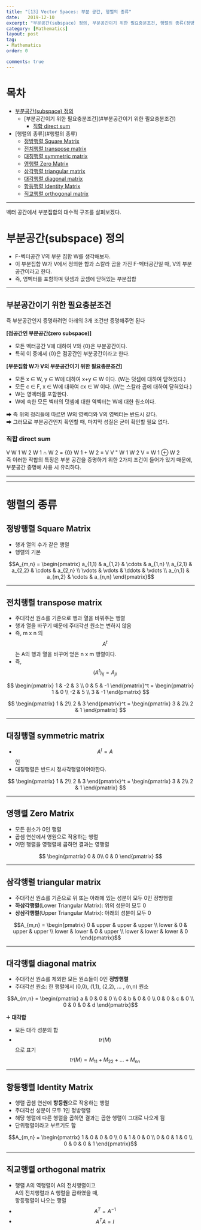 ```yaml
---
title: "[13] Vector Spaces: 부분 공간, 행렬의 종류"
date:   2019-12-10
excerpt: "부분공간(subspace) 정의, 부분공간이기 위한 필요충분조건, 행렬의 종류(정방행렬, 전치행렬, 대칭행렬, 영행렬, 삼각행렬, 대각행렬, 항등행렬, 직교행렬"
category: [Mathematics]
layout: post
tag:
- Mathematics
order: 0

comments: true
---
```


# 목차
- [부분공간(subspace) 정의](#부분공간-subspace--정의)
  * [부분공간이기 위한 필요충분조건](#부분공간이기 위한 필요충분조건)
    + [직합 direct sum](#직합-direct-sum)
- [행렬의 종류](#행렬의 종류)
  * [정방행렬 Square Matrix](#정방행렬-square-matrix)
  * [전치행렬 transpose matrix](#전치행렬-transpose-matrix)
  * [대칭행렬 symmetric matrix](#대칭행렬-symmetric-matrix)
  * [영행렬 Zero Matrix](#영행렬-zero-matrix)
  * [삼각행렬 triangular matrix](#삼각행렬-triangular-matrix)
  * [대각행렬 diagonal matrix](#대각행렬-diagonal-matrix)
  * [항등행렬 Identity Matrix](#항등행렬-identity-matrix)
  * [직교행렬 orthogonal matrix](#직교행렬-orthogonal-matrix)

-----



벡터 공간에서 부분집합의 대수적 구조를 살펴보겠다.     

# 부분공간(subspace) 정의       

* F-벡터공간 V의 부분 집합 W를 생각해보자.   
* 이 부분집합 W가 V에서 정의한 합과 스칼라 곱을 가진 F-벡터공간일 때, V의 부분공간이라고 한다.          
* 즉, 영벡터를 포함하며 덧셈과 곲셈에 닫혀있는 부분집합   


----

## 부분공간이기 위한 필요충분조건
즉 부분공간인지 증명하려면 아래의 3개 조건만 증명해주면 된다   


**[점공간인 부분공간(zero subspace)]**      
* 모든 벡터공간 V에 대하여 V와 {0}은 부분공간이다.       
* 특히 이 중에서 {0}은 점공간인 부분공간이라고 한다.        

**[부분집합 W가 V의 부분공간이기 위한 필요충분조건]**      
* 모든 x ∈ W, y ∈ W에 대하여 x+y ∈ W 이다. (W는 덧셈에 대하여 닫혀있다.)     
* 모든 c ∈ F, x ∈ W에 대하여 cx ∈ W 이다. (W는 스칼라 곱에 대하여 닫혀있다.)      
* W는 영벡터를 포함한다.     
* W에 속한 모든 벡터의 덧셈에 대한 역벡터는 W에 대한 원소이다.      

➡ 즉 위의 정리들에 따르면 W의 영벡터와 V의 영벡터는 반드시 같다.         
➡ 그러므로 부분공간인지 확인할 때, 마지막 성질은 굳이 확인할 필요 없다.     



### 직합 direct sum
V       W 1   W 2       W 1 ∩ W 2 = {0}   W 1 + W 2 = V   V "
  W 1   W 2                         V = W 1 ⊕ W 2     
즉 이러한 작합의 특징은 부분 공간을 증명하기 위한 2가지 조건이 들어가 있기 때문에,    
부분공간 증명에 사용 시 유리하다.     

------
----

# 행렬의 종류

## 정방행렬 Square Matrix
* 행과 열의 수가 같은 행렬    
* 행렬의 기본

$$A_{m,n} =
 \begin{pmatrix}
  a_{1,1} & a_{1,2} & \cdots & a_{1,n} \\
  a_{2,1} & a_{2,2} & \cdots & a_{2,n} \\
  \vdots  & \vdots  & \ddots & \vdots  \\
  a_{n,1} & a_{m,2} & \cdots & a_{n,n}
 \end{pmatrix}$$


---


## 전치행렬 transpose matrix   
* 주대각선 원소를 기준으로 행과 열을 바꿔주는 행렬    
* 행과 열을 바꾸기 때문에 주대각선 원소는 변하지 않음   
* 즉, m x n 의 $$A^t$$는 A의 행과 열을 바꾸어 얻은 n x m 행렬이다.    
* 즉, $$(A^t)_{ij} = A_{ji}$$    




$$
 \begin{pmatrix}
  1 & -2 & 3 \\
  0 & 5 & -1 
 \end{pmatrix}^t =
 \begin{pmatrix}
  1 & 0 \\
  -2 & 5 \\
  3 & -1 
 \end{pmatrix}
 $$



$$
 \begin{pmatrix}
  1 & 2\\
  2 & 3 
 \end{pmatrix}^t =
 \begin{pmatrix}
  3 & 2\\
  2 & 1 
 \end{pmatrix}
 $$

----

## 대칭행렬 symmetric matrix
* $$A^t = A$$인   
* 대칭행렬은 반드시 정사각행렬이어야한다.    


$$
 \begin{pmatrix}
  1 & 2\\
  2 & 3 
 \end{pmatrix}^t =
 \begin{pmatrix}
  3 & 2\\
  2 & 1 
 \end{pmatrix}
 $$

----


## 영행렬 Zero Matrix 
* 모든 원소가 0인 행렬    
* 곱셈 연산에서 영원으로 작용하는 행렬   
* 어떤 행렬을 영행렬에 곱하면 결과는 영행렬    

$$
 \begin{pmatrix}
  0 & 0\\
  0 & 0 
 \end{pmatrix}
 $$

---


## 삼각행렬 triangular matrix
* 주대각선 원소를 기준으로 위 또는 아래에 있는 성분이 모두 0인 정방행렬     
* **하삼각행렬**(Lower Triangular Matrix): 위의 성분이 모두 0    
* **상삼각행렬**(Upper Triangular Matrix): 아래의 성분이 모두 0

$$A_{m,n} =
 \begin{pmatrix}
  0 & upper & upper & upper \\
  lower & 0 & upper & upper \\
  lower  & lower  & 0 & upper  \\
  lower & lower & lower & 0
 \end{pmatrix}$$


---

## 대각행렬 diagonal matrix
* 주대각선 원소를 제외한 모든 원소들이 0인 **정방행렬**   
* 주대각선 원소: 한 행렬에서 (0,0), (1,1), (2,2), ... , (n,n) 원소    

$$A_{m,n} =
 \begin{pmatrix}
  a & 0 & 0 & 0 \\
  0 & b & 0 & 0 \\
  0  & 0  & c & 0  \\
  0 & 0 & 0 & d
 \end{pmatrix}$$


➕ **대각합**    
* 모든 대각 성분의 합        
* $$tr(M)$$으로 표기      
$$tr(M) = M_{11}+M_{22}+ ... + M_{nn}$$




---

## 항등행렬 Identity Matrix
* 행렬 곱셈 연산에 **항등원**으로 작용하는 행렬   
* 주대각선 성분이 모두 1인 정방행렬       
* 해당 행렬에 다른 행렬을 곱하면 결과는 곱한 행렬이 그대로 나오게 됨    
* 단위행렬이라고 부르기도 함      

$$A_{m,n} =
 \begin{pmatrix}
  1 & 0 & 0 & 0 \\
  0 & 1 & 0 & 0 \\
  0  & 0  & 1 & 0  \\
  0 & 0 & 0 & 1
 \end{pmatrix}$$

---

## 직교행렬 orthogonal matrix
* 행렬 A의 역행렬이 A의 전치행렬이고    
  A의 전치행렬과 A 행렬을 곱하였을 때,    
  항등행렬이 나오는 행렬
* $$A^T = A^{-1}$$   
* $$A^TA = I$$   

